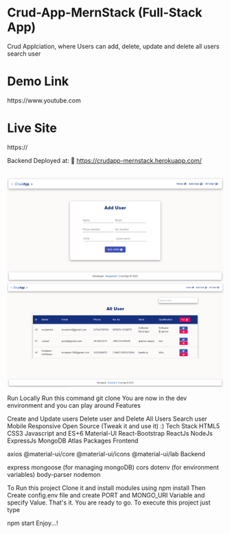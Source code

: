
<h1>Crud-App-MernStack (Full-Stack App)</h1>

Crud Applciation, where Users can add, delete, update and delete all users search user

<h1>Demo Link</h1>
https://www.youtube.com
<br/>
<h1>Live Site</h1>
https://

Backend Deployed at: 🔗 https://crudapp-mernstack.herokuapp.com/
<br /><br/>

<img src="https://github.com/muzi-official/Crud-App-MernStack/blob/master/Crudimg1.PNG" />

<img src="https://github.com/muzi-official/Crud-App-MernStack/blob/master/Crudimg2.PNG" />


Run Locally
Run this command git clone 
You are now in the dev environment and you can play around
Features

Create and Update users
Delete user and Delete All Users
Search user
Mobile Responsive
Open Source (Tweak it and use it) :)
Tech Stack
HTML5
CSS3
Javascript and ES+6
Material-UI
React-Bootstrap
ReactJs
NodeJs
ExpressJs
MongoDB Atlas
Packages
Frontend

axios
@material-ui/core
@material-ui/icons
@material-ui/lab
Backend

express
mongoose (for managing mongoDB)
cors
dotenv (for environment variables)
body-parser
nodemon



To Run this project Clone it and install modules using
npm install
Then Create config.env file and create PORT and MONGO_URI Variable and specify Value. That's it. You are ready to go. To execute this project just type

npm start
Enjoy...!
